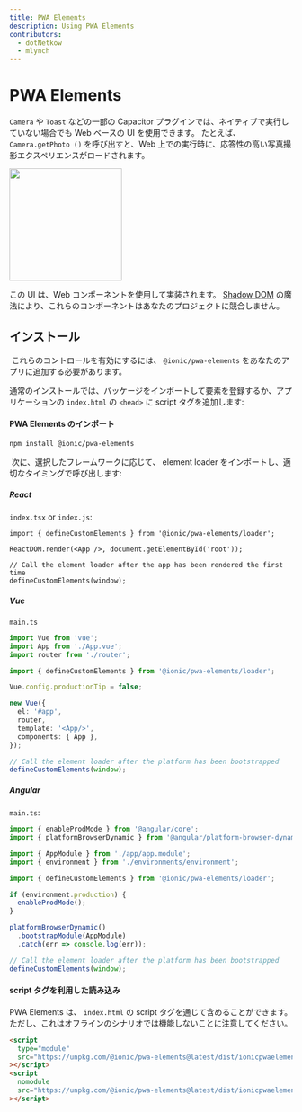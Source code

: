 ```yaml
---
title: PWA Elements
description: Using PWA Elements
contributors:
  - dotNetkow
  - mlynch
---
```


# PWA Elements

`Camera` や `Toast` などの一部の Capacitor プラグインでは、ネイティブで実行していない場合でも Web ベースの UI を使用できます。​ たとえば、 `Camera.getPhoto ()` を呼び出すと、Web 上での実行時に、応答性の高い写真撮影エクスペリエンスがロードされます。

<img src="/assets/img/docs/pwa-elements.png" style="height: 200px" />

この UI は、Web コンポーネントを使用して実装されます。 [Shadow DOM](https://developer.mozilla.org/en-US/docs/Web/Web_Components/Using_shadow_DOM) の魔法により、これらのコンポーネントはあなたのプロジェクトに競合しません。

## インストール

​ これらのコントロールを有効にするには、 `@ionic/pwa-elements` をあなたのアプリに追加する必要があります。

​ 通常のインストールでは、パッケージをインポートして要素を登録するか、アプリケーションの `index.html` の `<head>` に script タグを追加します:

#### PWA Elements のインポート

```bash
npm install @ionic/pwa-elements
```

​ 次に、選択したフレームワークに応じて、 element loader をインポートし、適切なタイミングで呼び出します:

##### React

`index.tsx` or `index.js`:

```tsx
import { defineCustomElements } from '@ionic/pwa-elements/loader';

ReactDOM.render(<App />, document.getElementById('root'));

// Call the element loader after the app has been rendered the first time
defineCustomElements(window);
```

##### Vue

`main.ts`

```typescript
import Vue from 'vue';
import App from './App.vue';
import router from './router';

import { defineCustomElements } from '@ionic/pwa-elements/loader';

Vue.config.productionTip = false;

new Vue({
  el: '#app',
  router,
  template: '<App/>',
  components: { App },
});

// Call the element loader after the platform has been bootstrapped
defineCustomElements(window);
```

##### Angular

`main.ts`:

```typescript
import { enableProdMode } from '@angular/core';
import { platformBrowserDynamic } from '@angular/platform-browser-dynamic';

import { AppModule } from './app/app.module';
import { environment } from './environments/environment';

import { defineCustomElements } from '@ionic/pwa-elements/loader';

if (environment.production) {
  enableProdMode();
}

platformBrowserDynamic()
  .bootstrapModule(AppModule)
  .catch(err => console.log(err));

// Call the element loader after the platform has been bootstrapped
defineCustomElements(window);
```

#### script タグを利用した読み込み

PWA Elements は、 `index.html` の script タグを通じて含めることができます。​ ただし、これはオフラインのシナリオでは機能しないことに注意してください。

```html
<script
  type="module"
  src="https://unpkg.com/@ionic/pwa-elements@latest/dist/ionicpwaelements/ionicpwaelements.esm.js"
></script>
<script
  nomodule
  src="https://unpkg.com/@ionic/pwa-elements@latest/dist/ionicpwaelements/ionicpwaelements.js"
></script>
```
